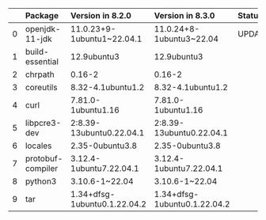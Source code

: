 <!-- markdown-link-check-disable -->

|    | Package           | Version in 8.2.0             | Version in 8.3.0             | Status   |
|---:|:------------------|:-----------------------------|:-----------------------------|:---------|
|  0 | openjdk-11-jdk    | 11.0.23+9-1ubuntu1~22.04.1   | 11.0.24+8-1ubuntu3~22.04     | UPDATED  |
|  1 | build-essential   | 12.9ubuntu3                  | 12.9ubuntu3                  |          |
|  2 | chrpath           | 0.16-2                       | 0.16-2                       |          |
|  3 | coreutils         | 8.32-4.1ubuntu1.2            | 8.32-4.1ubuntu1.2            |          |
|  4 | curl              | 7.81.0-1ubuntu1.16           | 7.81.0-1ubuntu1.16           |          |
|  5 | libpcre3-dev      | 2:8.39-13ubuntu0.22.04.1     | 2:8.39-13ubuntu0.22.04.1     |          |
|  6 | locales           | 2.35-0ubuntu3.8              | 2.35-0ubuntu3.8              |          |
|  7 | protobuf-compiler | 3.12.4-1ubuntu7.22.04.1      | 3.12.4-1ubuntu7.22.04.1      |          |
|  8 | python3           | 3.10.6-1~22.04               | 3.10.6-1~22.04               |          |
|  9 | tar               | 1.34+dfsg-1ubuntu0.1.22.04.2 | 1.34+dfsg-1ubuntu0.1.22.04.2 |          |